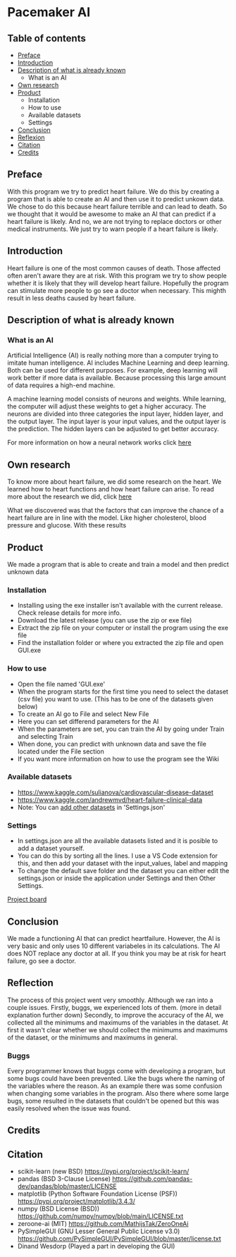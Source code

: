 # Pacemaker AI

## Table of contents
- [Preface](https://github.com/MathijsTak/Pacemaker-ai#preface)
- [Introduction](https://github.com/MathijsTak/Pacemaker-ai#introduction)
- [Description of what is already known](https://github.com/MathijsTak/Pacemaker-ai#description-of-what-is-already-known)
  - What is an AI
- [Own research](https://github.com/MathijsTak/Pacemaker-ai#own-research)
- [Product](https://github.com/MathijsTak/Pacemaker-ai/blob/main/README.md#product)
  - Installation
  - How to use
  - Available datasets
  - Settings
- [Conclusion](https://github.com/MathijsTak/Pacemaker-ai#conclusion)
- [Reflexion](https://github.com/MathijsTak/Pacemaker-ai#reflection)
- [Citation](https://github.com/MathijsTak/Pacemaker-ai#citation)
- [Credits](https://github.com/MathijsTak/Pacemaker-ai#credits)

## Preface
With this program we try to predict heart failure. We do this by creating a program that is able to create an AI and then use it to predict unkown data. We chose to do this because heart failure terrible and can lead to death. So we thought that it would be awesome to make an AI that can predict if a heart failure is likely. And no, we are not trying to replace doctors or other medical instruments. We just try to warn people if a heart failure is likely.

## Introduction
Heart failure is one of the most common causes of death. Those affected often aren't aware they are at risk. With this program we try to show people whether it is likely that they will develop heart failure. Hopefully the program can stimulate more people to go see a doctor when necessary. This mighth result in less deaths caused by heart failure. 

## Description of what is already known
### What is an AI
Artificial Intelligence (AI) is really nothing more than a computer trying to imitate human intelligence. AI includes Machine Learning and deep learning. Both can be used for different purposes. For example, deep learning will work better if more data is available. Because processing this large amount of data requires a high-end machine.

A machine learning model consists of neurons and weights. While learning, the computer will adjust these weights to get a higher accuracy. The neurons are divided into three categories the input layer, hidden layer, and the output layer. The input layer is your input values, and the output layer is the prediction. The hidden layers can be adjusted to get better accuracy. 

For more information on how a neural network works click [here](https://www.ibm.com/cloud/learn/neural-networks)


## Own research
To know more about heart failure, we did some research on the heart. We learned how to heart functions and how heart failure can arise. To read more about the research we did, click [here](https://github.com/MathijsTak/Pacemaker-ai/raw/main/The%20heart.docx)

What we discovered was that the factors that can improve the chance of a heart failure are in line with the model. Like higher cholesterol, blood pressure and glucose. With these results 

## Product
We made a program that is able to create and train a model and then predict unknown data

### Installation
- Installing using the exe installer isn't available with the current release. Check release details for more info.
- Download the latest release (you can use the zip or exe file)
- Extract the zip file on your computer or install the program using the exe file
- Find the installation folder or where you extracted the zip file and open GUI.exe

### How to use
- Open the file named 'GUI.exe'
- When the program starts for the first time you need to select the dataset (csv file) you want to use. (This has to be one of the datasets given below)
- To create an AI go to File and select New File
- Here you can set differend parameters for the AI
- When the parameters are set, you can train the AI by going under Train and selecting Train
- When done, you can predict with unknown data and save the file located under the File section
- If you want more information on how to use the program see the Wiki

### Available datasets
- https://www.kaggle.com/sulianova/cardiovascular-disease-dataset
- https://www.kaggle.com/andrewmvd/heart-failure-clinical-data
- Note: You can [add other datasets](https://github.com/MathijsTak/Pacemaker-ai/wiki/settings.json) in 'Settings.json'

### Settings
- In settings.json are all the available datasets listed and it is posible to add a dataset yourself.
- You can do this by sorting all the lines. I use a VS Code extension for this, and then add your dataset with the input_values, label and mapping
- To change the default save folder and the dataset you can either edit the settings.json or inside the application under Settings and then Other Settings.

[Project board](https://github.com/MathijsTak/Pacemaker-ai/projects/1?fullscreen=true)


## Conclusion
We made a functioning AI that can predict heartfailure. However, the AI is very basic and only uses 10 different variabeles in its calculations. The AI does NOT replace any doctor at all. If you think you may be at risk for heart failure, go see a doctor. 

## Reflection
The process of this project went very smoothly. Although we ran into a couple issues. Firstly, buggs, we experienced lots of them. (more in detail explanation further down) 
Secondly, to improve the accuracy of the AI, we collected all the minimums and maximums of the variables in the dataset. At first it wasn't clear whether we should collect the minimums and maximums of the dataset, or the minimums and maximums in general.
### Buggs
Every programmer knows that buggs come with developing a program, but some bugs could have been prevented. Like the bugs where the naming of the variables where the reason. As an example there was some confusion when changing some variables in the program. Also there where some large bugs, some resulted in the datasets that couldn't be opened but this was easily resolved when the issue was found.

## Credits


## Citation
- scikit-learn (new BSD) https://pypi.org/project/scikit-learn/
- pandas (BSD 3-Clause License) https://github.com/pandas-dev/pandas/blob/master/LICENSE
- matplotlib (Python Software Foundation License (PSF)) https://pypi.org/project/matplotlib/3.4.3/
- numpy (BSD License (BSD)) https://github.com/numpy/numpy/blob/main/LICENSE.txt
- zeroone-ai (MIT) https://github.com/MathijsTak/ZeroOneAi
- PySimpleGUI (GNU Lesser General Public License v3.0) https://github.com/PySimpleGUI/PySimpleGUI/blob/master/license.txt
- Dinand Wesdorp (Played a part in developing the GUI)
